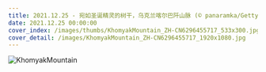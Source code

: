 ```yaml
---
title: 2021.12.25 - 宛如圣诞精灵的树干，乌克兰喀尔巴阡山脉 (© panaramka/Getty Images)
date: 2021.12.25 00:00:00
cover_index: /images/thumbs/KhomyakMountain_ZH-CN6296455717_533x300.jpg
cover_detail: /images/KhomyakMountain_ZH-CN6296455717_1920x1080.jpg
---
```


![KhomyakMountain](/images/KhomyakMountain_ZH-CN6296455717_1920x1080.jpg)
